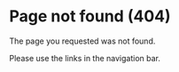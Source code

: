 # Page not found (404)

The page you requested was not found.  

Please use the links in the navigation bar.
